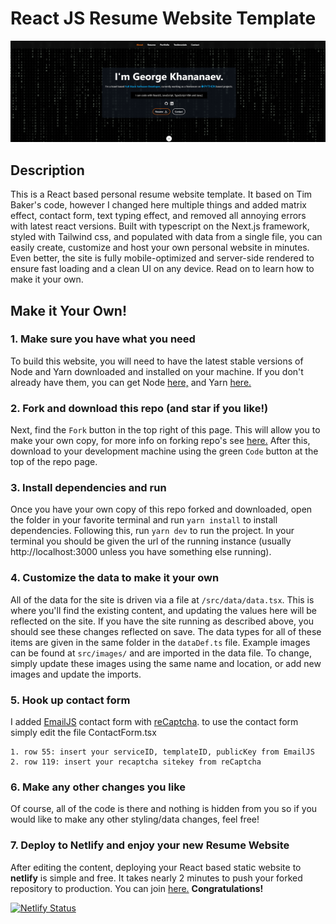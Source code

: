 # React JS Resume Website Template

![alt text](https://github.com/georgekhananaev/resume-website/blob/main/screenshot.png?raw=true)

## Description

This is a React based personal resume website template. It based on Tim Baker's code, however I changed here multiple
things and added matrix effect, contact form, text typing effect, and removed all annoying errors with latest react
versions. Built with typescript on the Next.js framework, styled with
Tailwind css, and populated with data from a single file, you can easily create, customize and host your own personal
website in minutes. Even better, the site is fully mobile-optimized and server-side rendered to ensure fast loading and
a clean UI on any device. Read on to learn how to make it your own.

## Make it Your Own!

### 1. Make sure you have what you need

To build this website, you will need to have the latest stable versions of Node and Yarn downloaded and installed on
your machine. If you don't already have them, you can get Node [here,](https://nodejs.org/en/download/) and
Yarn [here.](https://yarnpkg.com/getting-started/install)

### 2. Fork and download this repo (and star if you like!)

Next, find the `Fork` button in the top right of this page. This will allow you to make your own copy, for more info on
forking repo's see [here.](https://docs.github.com/en/get-started/quickstart/fork-a-repo#forking-a-repository) After
this, download to your development machine using the green `Code` button at the top of the repo page.

### 3. Install dependencies and run

Once you have your own copy of this repo forked and downloaded, open the folder in your favorite terminal and
run `yarn install` to install dependencies. Following this, run `yarn dev` to run the project. In your terminal you
should be given the url of the running instance (usually http://localhost:3000 unless you have something else running).

### 4. Customize the data to make it your own

All of the data for the site is driven via a file at `/src/data/data.tsx`. This is where you'll find the existing
content, and updating the values here will be reflected on the site. If you have the site running as described above,
you should see these changes reflected on save. The data types for all of these items are given in the same folder in
the `dataDef.ts` file. Example images can be found at `src/images/` and are imported in the data file. To change, simply
update these images using the same name and location, or add new images and update the imports.

### 5. Hook up contact form

I added [EmailJS](https://www.emailjs.com/) contact form with [reCaptcha](https://www.google.com/recaptcha).
to use the contact form simply edit the file
ContactForm.tsx

```
1. row 55: insert your serviceID, templateID, publicKey from EmailJS
2. row 119: insert your recaptcha sitekey from reCaptcha
```

### 6. Make any other changes you like

Of course, all of the code is there and nothing is hidden from you so if you would like to make any other styling/data
changes, feel free!

### 7. Deploy to Netlify and enjoy your new Resume Website

After editing the content, deploying your React based static website to **netlify** is simple and free. It takes nearly 2 minutes to push your forked repository to production. You can join [here.](https://www.netlify.com) **Congratulations!**

[![Netlify Status](https://api.netlify.com/api/v1/badges/4e6cdcf5-06db-4e22-9739-cefd33f748b5/deploy-status)](https://app.netlify.com/sites/georgekhananaev/deploys)
